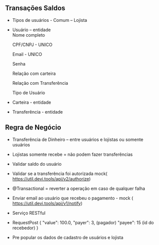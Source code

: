 ## Transações Saldos


- Tipos de usuários - Comum – Lojista
- Usuário – entidade  
	Nome completo

	CPF/CNPJ - UNICO

  	Email - UNICO

  
  	Senha


	Relação com carteira

   
  	Relação com Transferência


  	Tipo de Usuário

- Carteira - entidade
- Transferência - entidade 

## Regra de Negócio 
- Transferência de Dinheiro – entre usuários e lojistas ou somente usuários
- Lojistas somente recebe = não podem fazer transferências

- Validar saldo do usuário
- Validar se a transferência foi autorizada  mock( https://util.devi.tools/api/v2/authorize)

- @Transactional = reverter a operação em caso de qualquer falha
- Enviar email ao usuário que recebeu o pagamento -  mock ( https://util.devi.tools/api/v1/notify)
- Serviço RESTful

- RequestPost
{
  "value": 100.0,
  "payer": 3, (pagador)
  "payee": 15 (id do recebedor)
}

- Pre popular os dados de cadastro de usuários e lojista




